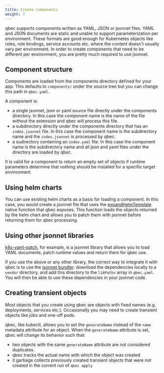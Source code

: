 ```yaml
---
title: Create components
weight: 7
--- 
```


qbec supports components written as YAML, JSON or jsonnet files. YAML and JSON documents are static
and unable to support parameterization per environment. These formats are good enough for Kubernetes
objects like roles, role bindings, service accounts etc. where the content doesn't usually vary
per environment. In order to create components that need to be different per environment, you are 
pretty much required to use jsonnet.

## Component structure

Components are loaded from the components directory defined for your app. 
This defaults to `components/` under the source tree but you can change this path in `qbec.yaml`.

A component is:

* a single jsonnet, json or yaml source file directly under the components directory. In this case the component name
  is the name of the file without the extension and qbec will process this file.
* a subdirectory directly under the components directory that has an `index.jsonnet` file. In this case the component
  name is the subdirectory name and the `index.jsonnet` is processed by qbec.
* a sudirectory containing an `index.yaml` file. In this case the component name is the subdirectory name and all
  json and yaml files under the directory are loaded by qbec.

It is valid for a component to return an empty set of objects if runtime parameters determine that
nothing should be installed for a specific target environment.

## Using helm charts

You can use existing helm charts as a basis for loading a component. In this case, you would create a jsonnet file
that uses the [expandHelmTemplate](../../../reference/jsonnet-native-funcs/#expandhelmtemplate) native function that qbec exposes. This function loads the objects returned by the
helm chart and allows you to patch them with jsonnet before returning them for qbec processing.

## Using other jsonnet libraries

[k8s-yaml-patch](https://github.com/splunk/k8s-yaml-patch),
for example, is a jsonnet library that allows you to load YAML documents, patch runtime values and
return them for qbec use. 

If you use the above or any other library, the correct way to integrate it with qbec is to use
the [jsonnet bundler](https://github.com/jsonnet-bundler/jsonnet-bundler). download the dependencies
locally to a `vendor` directory, and add this directory to the `libPaths` array in `qbec.yaml`.
You will then be able to use these dependencies in your jsonnet code.

## Creating transient objects

Most objects that you create using qbec are objects with fixed names (e.g. deployments, services etc.). Occasionally
you may need to create transient objects like jobs and one-off pods. 

qbec, like kubectl, allows you to set the `generateName` instead of the `name` metadata attribute for an object.
When the `generateName` attribute is set, qbec will change its behavior such that:

* two objects with the same `generateName` attribute are not considered duplicates.
* qbec tracks the actual name with which the object was created
* it garbage collects previously created transient objects that were not created in the current run of `qbec apply`
